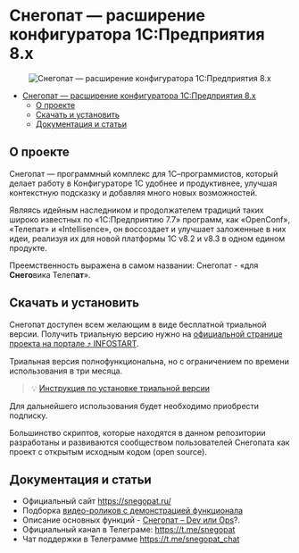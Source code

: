 # Снегопат — расширение конфигуратора 1С:Предприятия 8.х

<p align="center">
  <img src="https://github.com/infostart-hub/snegopat/blob/readme/www/img/snegologo.png?raw=true" alt="Снегопат — расширение конфигуратора 1С:Предприятия 8.х"/>
</p>

- [Снегопат — расширение конфигуратора 1С:Предприятия 8.х](#снегопат--расширение-конфигуратора-1спредприятия-8х)
  - [О проекте](#о-проекте)
  - [Скачать и установить](#скачать-и-установить)
  - [Документация и статьи](#документация-и-статьи)

## О проекте

Снегопат — программный комплекс для 1С–программистов, который делает работу в Конфигураторе 1С удобнее и продуктивнее, улучшая контекстную подсказку и добавляя много новых возможностей.

Являясь идейным наследником и продолжателем традиций таких широко известных по «1С:Предприятию 7.7» программ, как «OpenConf», «Телепат» и «Intellisence», он воссоздает и улучшает заложенные в них идеи, реализуя их для новой платформы 1С v8.2 и v8.3 в одном едином продукте.

Преемственность выражена в самом названии: Снегопат - «для **Снего**вика Телеп**ат**».

## Скачать и установить

Снегопат доступен всем желающим в виде бесплатной триальной версии. Получить триальную версию нужно на [официальной странице проекта на портале :arrow_heading_up: INFOSTART](https://infostart.ru/public/102065/).

Триальная версия полнофункциональна, но с ограничением по времени использования в три месяца.

> :bulb: [Инструкция по установке триальной версии](https://infostart.ru/1c/articles/1286412/)

Для дальнейшего использования будет необходимо приобрести подписку.

Большинство скриптов, которые находятся в данном репозитории разработаны и развиваются сообществом пользователей Снегопата как проект с открытым исходным кодом (open source).


## Документация и статьи

* Официальный сайт https://snegopat.ru/
* Подборка [видео-роликов с демонстрацией функционала](https://snegopat.ru/video/)
* Описание основных функций - [Снегопат – Dev или Ops](https://infostart.ru/1c/articles/1279858/)?.
* Официальный канал в Телеграме: https://t.me/snegopat
* Чат поддержки в Телеграмме https://t.me/snegopat_chat
